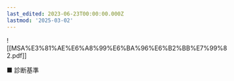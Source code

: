 ```yaml
---
last_edited: 2023-06-23T00:00:00.000Z
lastmod: '2025-03-02'
---
```





  

  

  

![[MSA%E3%81%AE%E6%A8%99%E6%BA%96%E6%B2%BB%E7%99%82.pdf]]

  

  

■ 診断基準
